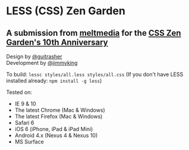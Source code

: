 # LESS (CSS) Zen Garden

## A submission from [meltmedia](http://meltmedia.com) for the [CSS Zen Garden's 10th Anniversary](http://mezzoblue.com/archives/2013/05/07/10_years/)

Design by [@guitrasher](https://twitter.com/guitrasher)  
Development by [@jimmyking](https://twitter.com/jimmyking)

To build: `lessc styles/all.less styles/all.css`
(If you don't have LESS installed already: `npm install -g less`)

Tested on:
* IE 9 & 10
* The latest Chrome (Mac & Windows)
* The latest Firefox (Mac & Windows)
* Safari 6
* iOS 6 (iPhone, iPad & iPad Mini)
* Android 4.x (Nexus 4 & Nexus 10)
* MS Surface
